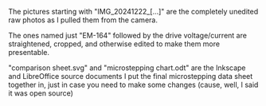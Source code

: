 The pictures starting with "IMG_20241222_[...]" are the completely unedited raw photos as I pulled them from the camera.

The ones named just "EM-164" followed by the drive voltage/current are straightened, cropped, and otherwise edited to make them more presentable.

"comparison sheet.svg" and "microstepping chart.odt" are the Inkscape and LibreOffice source documents I put the final microstepping data sheet together in, just in case you need to make some changes (cause, well, I said it was open source)
